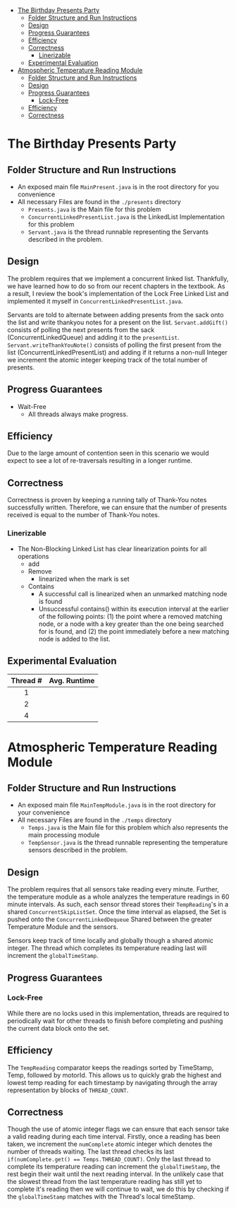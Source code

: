 - [The Birthday Presents Party](#the-birthday-presents-party)
  - [Folder Structure and Run Instructions](#folder-structure-and-run-instructions)
  - [Design](#design)
  - [Progress Guarantees](#progress-guarantees)
  - [Efficiency](#efficiency)
  - [Correctness](#correctness)
    - [Linerizable](#linerizable)
  - [Experimental Evaluation](#experimental-evaluation)
- [Atmospheric Temperature Reading Module](#atmospheric-temperature-reading-module)
  - [Folder Structure and Run Instructions](#folder-structure-and-run-instructions-1)
  - [Design](#design-1)
  - [Progress Guarantees](#progress-guarantees-1)
    - [Lock-Free](#lock-free)
  - [Efficiency](#efficiency-1)
  - [Correctness](#correctness-1)

# The Birthday Presents Party

## Folder Structure and Run Instructions

- An exposed main file `MainPresent.java` is in the root directory for you convenience
- All necessary Files are found in the `./presents` directory
  - `Presents.java` is the Main file for this problem
  - `ConcurrentLinkedPresentList.java` is the LinkedList Implementation for this problem
  - `Servant.java` is the thread runnable representing the Servants described in the problem.

## Design

The problem requires that we implement a concurrent linked list.
Thankfully, we have learned how to do so from our recent chapters in the textbook.
As a result, I review the book's implementation of the Lock Free Linked List and implemented it myself in `ConcurrentLinkedPresentList.java`.

Servants are told to alternate between adding presents from the sack onto the list and write thankyou notes for a present on the list.
`Servant.addGift()` consists of polling the next presents from the sack (ConcurrentLinkedQueue) and adding it to the `presentList`.
`Servant.writeThankYouNote()` consists of polling the first present from the list (ConcurrentLinkedPresentList) and adding if it returns a non-null Integer we increment the atomic integer keeping track of the total number of presents.

## Progress Guarantees

- Wait-Free
  - All threads always make progress.

## Efficiency

Due to the large amount of contention seen in this scenario we would expect to see a lot of re-traversals resulting in a longer runtime.

## Correctness

Correctness is proven by keeping a running tally of Thank-You notes successfully written.
Therefore, we can ensure that the number of presents received is equal to the number of Thank-You notes.

### Linerizable

- The Non-Blocking Linked List has clear linearization points for all operations
  - add
  - Remove
    - linearized when the mark is set
  - Contains
    - A successful call is linearized when an unmarked matching node is found
    - Unsuccessful contains() within its execution interval at the earlier of the following points: (1) the point where a removed matching node, or a node with a key greater than the one being searched for is found, and (2) the point immediately before a new matching node is added to the list.

## Experimental Evaluation

| Thread # | Avg. Runtime |
| :------: | ------------ |
|    1     |              |
|    2     |              |
|    4     |              |

# Atmospheric Temperature Reading Module

## Folder Structure and Run Instructions

- An exposed main file `MainTempModule.java` is in the root directory for your convenience
- All necessary Files are found in the `./temps` directory
  - `Temps.java` is the Main file for this problem which also represents the main processing module
  - `TempSensor.java` is the thread runnable representing the temperature sensors described in the problem.

## Design

The problem requires that all sensors take reading every minute. Further, the temperature module as a whole analyzes the temperature readings in 60 minute intervals.
As such, each sensor thread stores their `TempReading`'s in a shared `ConcurrentSkipListSet`. Once the time interval as elapsed, the Set is pushed onto the `ConcurrentLinkedDequeue` Shared between the greater Temperature Module and the sensors.

Sensors keep track of time locally and globally though a shared atomic integer. The thread which completes its temperature reading last will increment the `globalTimeStamp`.

## Progress Guarantees

### Lock-Free

While there are no locks used in this implementation, threads are required to periodically wait for other threads to finish before completing and pushing the current data block onto the set.

## Efficiency

The `TempReading` comparator keeps the readings sorted by TimeStamp, Temp,
followed by motorId. This allows us to quickly grab the highest and lowest temp
reading for each timestamp by navigating through the array representation by
blocks of `THREAD_COUNT`.

## Correctness

Though the use of atomic integer flags we can ensure that each sensor take a
valid reading during each time interval. Firstly, once a reading has been
taken, we increment the `numComplete` atomic integer which denotes the number of
threads waiting. The last thread checks its last `if(numComplete.get() == Temps.THREAD_COUNT)`. Only the last thread to complete its temperature reading
can increment the `globalTimeStamp`, the rest begin their wait until the next
reading interval. In the unlikely case that the slowest thread from the last
temperature reading has still yet to complete it's reading then we will continue
to wait, we do this by checking if the `globalTimeStamp` matches with the
Thread's local timeStamp.
